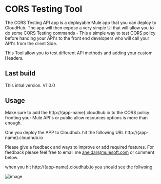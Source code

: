 # CORS Testing Tool

The CORS Testing API app is a deployable Mule app that you can deploy to CloudHub. The app will then expose a very simple UI that will allow you to do some CORS Testing commands - This a simple way to test CORS policy before handing your API's to the front end developers who will call your API's from the client Side.

This Tool allow you to test different API methods and adding your custom Headers.

## Last build

This intial version. V1.0.0 

## Usage

Make sure to add the http://{app-name}.cloudhub.io to the CORS policy fronting your Mule API's or public allow resources options is more than enough.

One you deploy the APP to Cloudhub. hit the following URL http://{app-name}.cloudhub.io

Please give a feedback and ways to improve or add required features.
For feedback please feel free to email me aheidar@mulesoft.com or comment below. 

when you hit http://{app-name}.cloudhub.io you should see the follwoing: 

![image](https://wiki.corp.mulesoft.com/download/attachments/77729318/corsss.png?version=1&modificationDate=1571693840909&api=v2)
